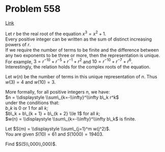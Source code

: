 # Problem 558

[Link](https://projecteuler.net/problem=558)

Let $r$ be the real root of the equation $x^3 = x^2 + 1$.  
Every positive integer can be written as the sum of distinct increasing powers of $r$.  
If we require the number of terms to be finite and the difference between any two exponents to be three or more, then the representation is unique.  
For example, $3 = r^{-10} + r^{-5} + r^{-1} + r^2$ and $10 = r^{-10} + r^{-7} + r^6$.  
Interestingly, the relation holds for the complex roots of the equation.

Let $w(n)$ be the number of terms in this unique representation of $n$. Thus $w(3) = 4$ and $w(10) = 3$.

More formally, for all positive integers $n$, we have:  
$n = \\displaystyle \\sum\_{k=-\\infty}^\\infty b\_k r^k$  
under the conditions that:  
$b\_k$ is $0$ or $1$ for all $k$;  
$b\_k + b\_{k + 1} + b\_{k + 2} \\le 1$ for all $k$;  
$w(n) = \\displaystyle \\sum\_{k=-\\infty}^\\infty b\_k$ is finite.

Let $S(m) = \\displaystyle \\sum\_{j=1}^m w(j^2)$.  
You are given $S(10) = 61$ and $S(1000) = 19403$.

Find $S(5\\,000\\,000)$.